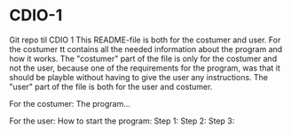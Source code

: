 # CDIO-1
Git repo til CDIO 1
This README-file is both for the costumer and user. For the costumer tt contains all the needed information about the program and how it works.
The "costumer" part of the file is only for the costumer and not the user, because one of the requirements for the program, was that it should be playble without having to give 
the user any instructions. The "user" part of the file is both for the user and costumer.

For the costumer:
The program...

For the user:
How to start the program:
Step 1: 
Step 2:
Step 3:


